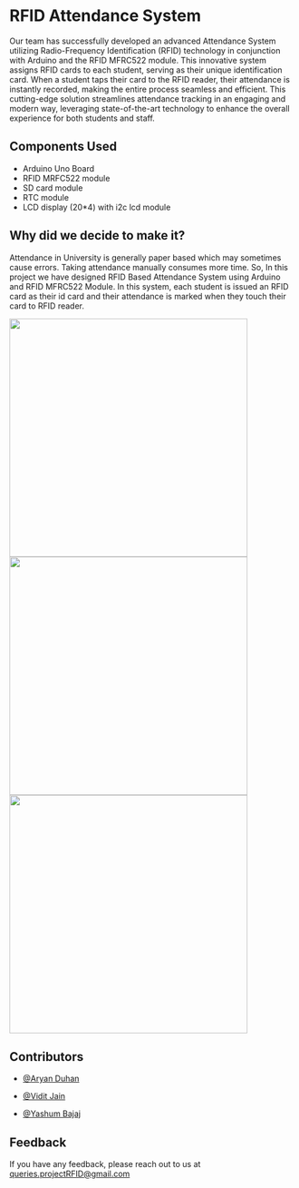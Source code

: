 
# RFID Attendance System

Our team has successfully developed an advanced Attendance System utilizing Radio-Frequency Identification (RFID) technology in conjunction with Arduino and the RFID MFRC522 module. This innovative system assigns RFID cards to each student, serving as their unique identification card. When a student taps their card to the RFID reader, their attendance is instantly recorded, making the entire process seamless and efficient. This cutting-edge solution streamlines attendance tracking in an engaging and modern way, leveraging state-of-the-art technology to enhance the overall experience for both students and staff.





## Components Used

- Arduino Uno Board
- RFID MRFC522 module
- SD card module
- RTC module
- LCD display (20*4) with i2c lcd module


## Why did we decide to make it?

Attendance in University is generally paper based which may sometimes cause errors. Taking attendance manually consumes more time. So, In this project we have designed RFID Based Attendance System using Arduino and RFID MFRC522 Module. In this system, each student is issued an RFID card as their id card and their attendance is marked when they touch their card to RFID reader.

<img src = "https://user-images.githubusercontent.com/130309685/234964475-7d81765a-4e4c-47c9-8841-0cd8dd447df2.png" width = 420 height = 420> <img src = "https://user-images.githubusercontent.com/130309685/234965281-3a5c69f2-87cd-418e-b0d9-03498c65fc43.png" width = 420 height = 420> <img src = "https://user-images.githubusercontent.com/130309685/234965832-5474db27-afe1-4cef-89d5-278347c34786.jpg" width = 420 height = 420>



## Contributors

- [@Aryan Duhan](https://www.github.com/Hit4man47)

- [@Vidit Jain](https://www.github.com/viditjain17)

- [@Yashum Bajaj](https://www.github.com/yashumbajaj253)


## Feedback

If you have any feedback, please reach out to us at queries.projectRFID@gmail.com

